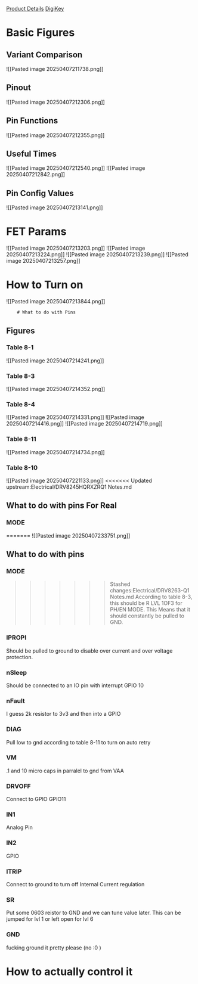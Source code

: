 [Product Details](https://www.ti.com/product/DRV8245-Q1/part-details/DRV8245HQRXZRQ1)
[DigiKey](https://www.digikey.com/en/products/detail/texas-instruments/DRV8245HQRXZRQ1/15926671)
# Basic Figures
## Variant Comparison
![[Pasted image 20250407211738.png]]
## Pinout
![[Pasted image 20250407212306.png]]

## Pin Functions
![[Pasted image 20250407212355.png]]

## Useful Times
![[Pasted image 20250407212540.png]]
![[Pasted image 20250407212842.png]]


## Pin Config Values
![[Pasted image 20250407213141.png]]

# FET Params
![[Pasted image 20250407213203.png]]
![[Pasted image 20250407213224.png]]
![[Pasted image 20250407213239.png]]
![[Pasted image 20250407213257.png]]

# How to Turn on
![[Pasted image 20250407213844.png]]

		# What to do with Pins 
## Figures
### Table 8-1
![[Pasted image 20250407214241.png]]
### Table 8-3
![[Pasted image 20250407214352.png]]
### Table 8-4
![[Pasted image 20250407214331.png]]
![[Pasted image 20250407214416.png]]
![[Pasted image 20250407214719.png]]
### Table 8-11
![[Pasted image 20250407214734.png]]
### Table 8-10
![[Pasted image 20250407221133.png]]
<<<<<<< Updated upstream:Electrical/DRV8245HQRXZRQ1 Notes.md
## What to do with pins For Real
### **MODE**
=======
![[Pasted image 20250407233751.png]]
## What to do with pins
### MODE
>>>>>>> Stashed changes:Electrical/DRV8263-Q1 Notes.md
According to table 8-3, this should be R LVL 1OF3 for PH/EN MODE. This Means that it should constantly be pulled to GND.
### **IPROPI** 
Should be pulled to ground to disable over current and over voltage protection.
### **nSleep**
Should be connected to an IO pin  with interrupt
GPIO 10
### nFault
I guess 2k resistor to 3v3 and then into a GPIO

### **DIAG**
Pull low to gnd according to table 8-11 to turn on auto retry
### **VM**
.1 and 10 micro caps in parralel to gnd from VAA

### **DRVOFF**
Connect to GPIO
GPIO11
### IN1
Analog Pin

### IN2
GPIO 

### **ITRIP**
Connect to ground to turn off Internal Current regulation

### **SR** 
Put some 0603 reistor to GND and we can tune value later. This can be jumped for lvl 1 or left open for lvl 6
### GND
fucking ground it pretty please (no :0 )
	

# How to actually control it 
